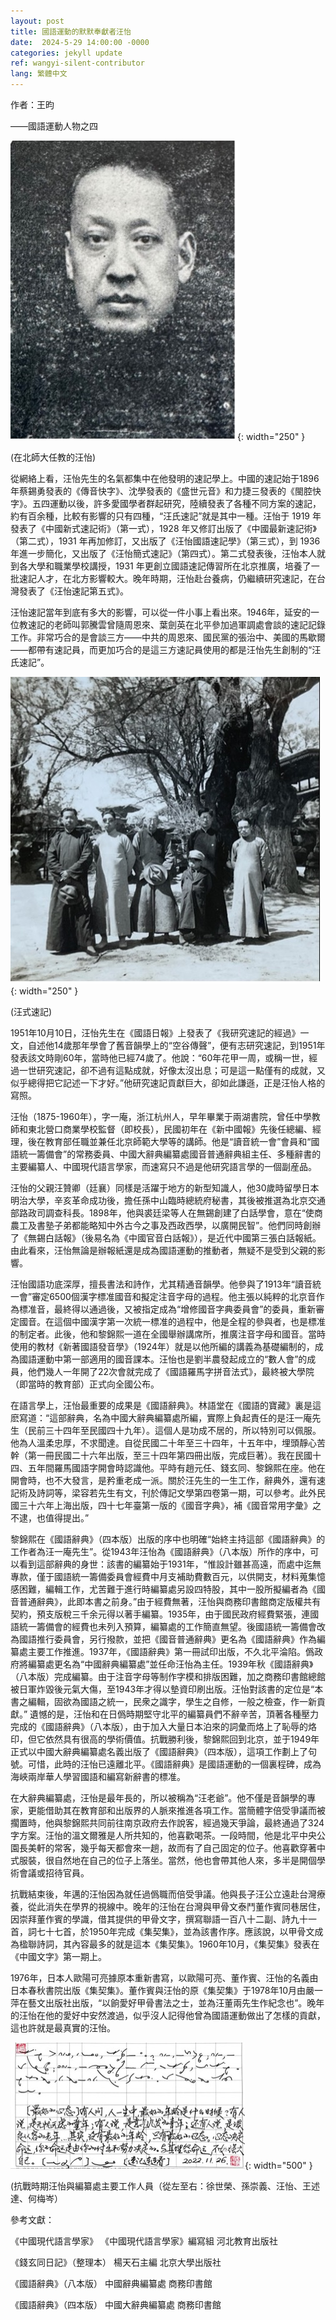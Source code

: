 ```yaml
---
layout: post
title: 國語運動的默默奉獻者汪怡
date:  2024-5-29 14:00:00 -0000
categories: jekyll update
ref: wangyi-silent-contributor
lang: 繁體中文
---
```


作者：王昀

——國語運動人物之四

![image](/assets/imgs/wangyi-1.jpg "在北師大任教的汪怡"){: width="250" }

(在北師大任教的汪怡)

從網絡上看，汪怡先生的名氣都集中在他發明的速記學上。中國的速記始于1896年蔡錫勇發表的《傳音快字》、沈學發表的《盛世元音》和力捷三發表的《閩腔快字》。五四運動以後，許多愛國學者群起研究，陸續發表了各種不同方案的速記，約有百余種，比較有影響的只有四種，“汪氏速記”就是其中一種。汪怡于 1919 年發表了《中國新式速記術》（第一式），1928 年又修訂出版了《中國最新速記術》（第二式），1931 年再加修訂，又出版了《汪怡國語速記學》（第三式），到 1936 年進一步簡化，又出版了《汪怡簡式速記》（第四式）。第二式發表後，汪怡本人就到各大學和職業學校講授，1931 年更創立國語速記傳習所在北京推廣，培養了一批速記人才，在北方影響較大。晚年時期，汪怡赴台養病，仍繼續研究速記，在台灣發表了《汪怡速記第五式》。

汪怡速記當年到底有多大的影響，可以從一件小事上看出來。1946年，延安的一位教速記的老師叫郭騰雲曾隨周恩來、葉劍英在北平參加過軍調處會談的速記記錄工作。非常巧合的是會談三方——中共的周恩來、國民黨的張治中、美國的馬歇爾——都帶有速記員，而更加巧合的是這三方速記員使用的都是汪怡先生創制的“汪氏速記”。

![image](/assets/imgs/wangyi-2.jpg "汪式速記"){: width="250" }

(汪式速記)

1951年10月10日，汪怡先生在《國語日報》上發表了《我研究速記的經過》一文，自述他14歲那年學會了舊音韻學上的“空谷傳聲”，便有志研究速記，到1951年發表該文時剛60年，當時他已經74歲了。他說：“60年花甲一周，或稱一世，經過一世研究速記，卻不過有這點成就，好像太沒出息；可是這一點僅有的成就，又似乎總得把它記述一下才好。”他研究速記貢獻巨大，卻如此謙遜，正是汪怡人格的寫照。

汪怡（1875-1960年），字一庵，浙江杭州人，早年畢業于兩湖書院，曾任中學教師和東北營口商業學校監督（即校長），民國初年在《新中國報》先後任總編、經理，後在教育部任職並兼任北京師範大學等的講師。他是“讀音統一會”會員和“國語統一籌備會”的常務委員、中國大辭典編纂處國音普通辭典組主任、多種辭書的主要編纂人、中國現代語言學家，而速寫只不過是他研究語言學的一個副産品。

汪怡的父親汪贊卿（廷襄）同樣是活躍于地方的新型知識人，他30歲時留學日本明治大學，辛亥革命成功後，擔任孫中山臨時總統府秘書，其後被推選為北京交通部路政司調查科長。1898年，他與裘廷梁等人在無錫創建了白話學會，意在“使商農工及書塾子弟都能略知中外古今之事及西政西學，以廣開民智”。他們同時創辦了《無錫白話報》（後易名為《中國官音白話報》），是近代中國第三張白話報紙。由此看來，汪怡無論是辦報紙還是成為國語運動的推動者，無疑不是受到父親的影響。

汪怡國語功底深厚，擅長書法和詩作，尤其精通音韻學。他參與了1913年“讀音統一會”審定6500個漢字標准國音和擬定注音字母的過程。他主張以純粹的北京音作為標准音，最終得以通過後，又被指定成為“增修國音字典委員會”的委員，重新審定國音。在這個中國漢字第一次統一標准的過程中，他是全程的參與者，也是標准的制定者。此後，他和黎錦熙一道在全國舉辦講席所，推廣注音字母和國音。當時使用的教材《新著國語發音學》（1924年）就是以他所編的講義為基礎編制的，成為國語運動中第一部適用的國音課本。汪怡也是劉半農發起成立的“數人會”的成員，他們幾人一年開了22次會就完成了《國語羅馬字拼音法式》，最終被大學院（即當時的教育部）正式向全國公布。

在語言學上，汪怡最重要的成果是《國語辭典》。林語堂在《國語的寶藏》裏是這麽寫道：“這部辭典，名為中國大辭典編纂處所編，實際上負起責任的是汪一庵先生（民前三十四年至民國四十九年）。這個人是功成不居的，所以特別可以佩服。他為人溫柔忠厚，不求聞達。自從民國二十年至三十四年，十五年中，埋頭靜心苦幹（第一冊民國二十六年出版，至三十四年第四冊出版，完成巨著）。我在民國十四、五年間羅馬國語字開會時認識他。平時有趙元任、錢玄同、黎錦熙在座。他在開會時，也不大發言，是矜重老成一派。關於汪先生的一生工作，辭典外，還有速記術及詩詞等，梁容若先生有文，刊於傳記文學第四卷第一期，可以參考。此外民國三十六年上海出版，四十七年臺第一版的《國音字典》，補《國音常用字彙》之不逮，也值得提出。”

黎錦熙在《國語辭典》（四本版）出版的序中也明確“始終主持這部《國語辭典》的工作者為汪一庵先生”。從1943年汪怡為《國語辭典》（八本版）所作的序中，可以看到這部辭典的身世：該書的編纂始于1931年，“惟設計雖甚高遠，而處中迄無專款，僅于國語統一籌備委員會經費中月支補助費數百元，以供開支，材料蒐集憶感困難，編輯工作，尤苦難于進行時編纂處另設四特股，其中一股所擬編者為《國音普通辭典》，此即本書之前身。”由于經費無著，汪怡與商務印書館商定版權共有契約，預支版稅三千余元得以著手編纂。1935年，由于國民政府經費緊張，連國語統一籌備會的經費也未列入預算，編纂處的工作簡直無望。後國語統一籌備會改為國語推行委員會，另行撥款，並把《國音普通辭典》更名為《國語辭典》作為編纂處主要工作推進。1937年，《國語辭典》第一冊試印出版，不久北平淪陷。僞政府將編纂處更名為“中國辭典編纂處”並任命汪怡為主任。1939年秋《國語辭典》（八本版）完成編纂。由于注音字母等制作字模和排版困難，加之商務印書館總館被日軍炸毀後元氣大傷，至1943年才得以墊資印刷出版。汪怡對該書的定位是“本書之編輯，固欲為國語之統一，民衆之識字，學生之自修，一般之檢查，作一新貢獻。” 遺憾的是，汪怡和在日僞時期堅守北平的編纂員們不辭辛苦，頂著各種壓力完成的《國語辭典》（八本版），由于加入大量日本泊來的詞彙而烙上了恥辱的烙印，但它依然具有很高的學術價值。抗戰勝利後，黎錦熙回到北京，並于1949年正式以中國大辭典編纂處名義出版了《國語辭典》（四本版），這項工作劃上了句號。可惜，此時的汪怡已遠離北平。《國語辭典》是國語運動的一個裏程碑，成為海峽兩岸華人學習國語和編寫新辭書的標准。

在大辭典編纂處，汪怡是最年長的，所以被稱為“汪老爺”。他不僅是音韻學的專家，更能借助其在教育部和出版界的人脈來推進各項工作。當簡體字倍受爭議而被擱置時，他與黎錦熙共同前往南京政府去作說客，經過幾天爭論，最終通過了324字方案。汪怡的溫文爾雅是人所共知的，他喜歡喝茶。一段時間，他是北平中央公園長美軒的常客，幾乎每天都會來一趟，故而有了自己固定的位子。他喜歡穿著中式服裝，很自然地在自己的位子上落坐。當然，他也會帶其他人來，多半是開個學術會議或招待官員。

抗戰結束後，年邁的汪怡因為就任過僞職而倍受爭議。他與長子汪公立遠赴台灣療養，從此消失在學界的視線中。晚年的汪怡在台灣與甲骨文泰鬥董作賓同巷居住，因崇拜董作賓的學識，借其提供的甲骨文字，撰寫聯語一百八十二副、詩九十一首，詞七十七首，於1950年完成《集契集》，並為該書作序。應該說，以甲骨文成為楹聯詩詞，其內容最多的就是這本《集契集》。1960年10月，《集契集》發表在《中國文字》第一期上。

1976年，日本人歐陽可亮據原本重新書寫，以歐陽可亮、董作賓、汪怡的名義由日本春秋書院出版《集契集》。董作賓與汪怡的原《集契集》于1978年10月由嚴一萍在藝文出版社出版，“以餉愛好甲骨書法之士，並為汪董兩先生作紀念也”。晚年的汪怡在他的愛好中安然渡過，似乎沒人記得他曾為國語運動做出了怎樣的貢獻，這也許就是最真實的汪怡。

![image](/assets/imgs/wangyi-3.jpg "抗戰時期汪怡與編纂處主要工作人員"){: width="500" }

(抗戰時期汪怡與編纂處主要工作人員（從左至右：徐世榮、孫崇義、汪怡、王述達、何梅岑）

參考文獻：

《中國現代語言學家》 《中國現代語言學家》編寫組 河北教育出版社

《錢玄同日記》（整理本） 楊天石主編 北京大學出版社

《國語辭典》（八本版） 中國辭典編纂處 商務印書館

《國語辭典》（四本版） 中國大辭典編纂處 商務印書館